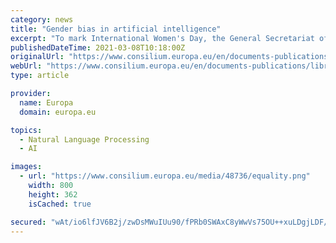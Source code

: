 ```yaml
---
category: news
title: "Gender bias in artificial intelligence"
excerpt: "To mark International Women's Day, the General Secretariat of the Council invited Malvina Nissim, Professor of Computational Linguistics at the University of Groningen, to give a lunchtime talk. Accompanying this,"
publishedDateTime: 2021-03-08T10:18:00Z
originalUrl: "https://www.consilium.europa.eu/en/documents-publications/library/library-blog/posts/gender-bias-in-artificial-intelligence/?filters=1506"
webUrl: "https://www.consilium.europa.eu/en/documents-publications/library/library-blog/posts/gender-bias-in-artificial-intelligence/?filters=1506"
type: article

provider:
  name: Europa
  domain: europa.eu

topics:
  - Natural Language Processing
  - AI

images:
  - url: "https://www.consilium.europa.eu/media/48736/equality.png"
    width: 800
    height: 362
    isCached: true

secured: "wAt/io6lfJV6B2j/zwDsMWuIUu90/fPRb0SWAxC8yWwVs75OU++xuLDgjLDF/74LqDdGdP65b3k6NAnd3Y0yruomHzjLh4GXPAGOd/JQ2ztOJn+sCMk7HrN5OfloOWvgV+Z1MEbeXFznK2tm7poBdNBXwp7cTTAjaPKl6pzdI0OTer9hcQU3Qx45KFkXsArekLhv0N39O1jNDq25a4e9qOPSxmM3qI8M5CDdc8MHrwX86xmVpGdEpE8sjWEkFHxGDCKJ2MZpN3ApxFFcz5bMKAkj56LMtkJ5eY8+IzQ81u3Hd0hzYK1hQ5saMOPmJuJ/LtY1FDo7+Q9NBdoVDOjz7H57D+4x66lNpwgRnj68K0g=;GbrokVscQr9WyJid5rwgig=="
---
```


